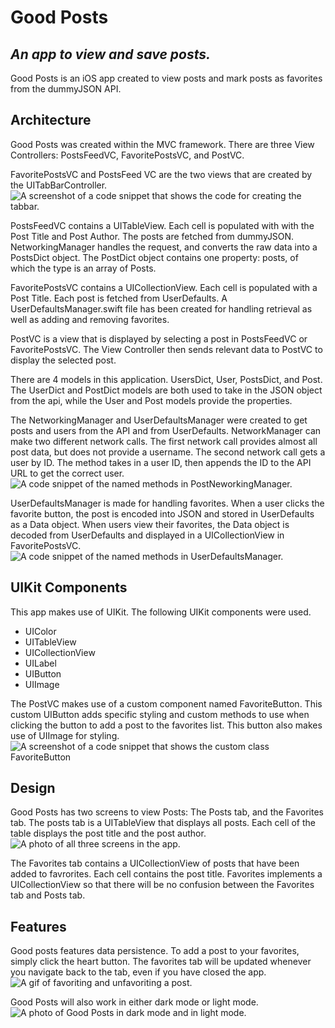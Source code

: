 # Good Posts
## _An app to view and save posts._

Good Posts is an iOS app created to view posts and mark posts as favorites from the dummyJSON API.

## Architecture
Good Posts was created within the MVC framework. There are three View Controllers: PostsFeedVC, FavoritePostsVC, and PostVC.

FavoritePostsVC and PostsFeed VC are the two views that are created by the UITabBarController. 
![A screenshot of a code snippet that shows the code for creating the tabbar.](https://github.com/theaaron/good-posts/blob/main/Good%20Posts/Good%20Posts/Screenshots/createTabBar.png?raw=true)

PostsFeedVC contains a UITableView. Each cell is populated with with the Post Title and Post Author. The posts are fetched from dummyJSON. NetworkingManager handles the request, and converts the raw data into a PostsDict object. The PostDict object contains one property: posts, of which the type is an array of Posts.

FavoritePostsVC contains a UICollectionView. Each cell is populated with a Post Title. Each post is fetched from UserDefaults. A UserDefaultsManager.swift file has been created for handling retrieval as well as adding and removing favorites. 

PostVC is a view that is displayed by selecting a post in PostsFeedVC or FavoritePostsVC. The View Controller then sends relevant data to PostVC to display the selected post. 

There are 4 models in this application. UsersDict, User, PostsDict, and Post. The UserDict and PostDict models are both used to take in the JSON object from the api, while the User and Post models provide the properties.

The NetworkingManager and UserDefaultsManager were created to get posts and users from the API and from UserDefaults. NetworkManager can make two different network calls. The first network call provides almost all post data, but does not provide a username. The second network call gets a user by ID. The method takes in a user ID, then appends the ID to the API URL to get the correct user.
![A code snippet of the named methods in PostNeworkingManager.](https://github.com/theaaron/good-posts/blob/main/Good%20Posts/Good%20Posts/Screenshots/PostsNeworkingManagerCodeSnippet.png?raw=true)

UserDefaultsManager is made for handling favorites. When a user clicks the favorite button, the post is encoded into JSON and stored in UserDefaults as a Data object. When users view their favorites, the Data object is decoded from UserDefaults and displayed in a UICollectionView in FavoritePostsVC.
![A code snippet of the named methods in UserDefaultsManager.](https://github.com/theaaron/good-posts/blob/main/Good%20Posts/Good%20Posts/Screenshots/UserDefaultsManagerCodeSnippet.png?raw=true)

## UIKit Components
This app makes use of UIKit. The following UIKit components were used.

- UIColor
- UITableView
- UICollectionView
- UILabel
- UIButton
- UIImage

The PostVC makes use of a custom component named FavoriteButton. This custom UIButton adds specific styling and custom methods to use when clicking the button to add a post to the favorites list. This button also makes use of UIImage for styling. 
![A screenshot of a code snippet that shows the custom class FavoriteButton](https://github.com/theaaron/good-posts/blob/main/Good%20Posts/Good%20Posts/Screenshots/favButton.png?raw=true)

## Design
Good Posts has two screens to view Posts: The Posts tab, and the Favorites tab. The posts tab is a UITableView that displays all posts. Each cell of the table displays the post title and the post author. 
![A photo of all three screens in the app.](https://github.com/theaaron/good-posts/blob/main/Good%20Posts/Good%20Posts/Screenshots/allVCs.png?raw=true)

The Favorites tab contains a UICollectionView of posts that have been added to favrorites. Each cell contains the post title. Favorites implements a UICollectionView so that there will be no confusion between the Favorites tab and Posts tab.

## Features
Good posts features data persistence. To add a post to your favorites, simply click the heart button. The favorites tab will be updated whenever you navigate back to the tab, even if you have closed the app.
![A gif of favoriting and unfavoriting a post.](https://github.com/theaaron/good-posts/blob/main/Good%20Posts/Good%20Posts/Screenshots/favingPosts.gif?raw=true)

Good Posts will also work in either dark mode or light mode. 
![A photo of Good Posts in dark mode and in light mode.](https://github.com/theaaron/good-posts/blob/main/Good%20Posts/Good%20Posts/Screenshots/lightDarkMode.png?raw=true)



